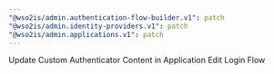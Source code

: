 ```yaml
---
"@wso2is/admin.authentication-flow-builder.v1": patch
"@wso2is/admin.identity-providers.v1": patch
"@wso2is/admin.applications.v1": patch
---
```


Update Custom Authenticator Content in Application Edit Login Flow
